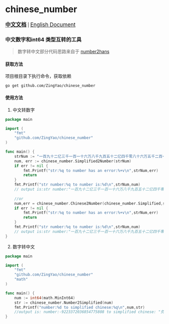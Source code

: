 # chinese_number
<big><u>**中文文档**</u></big> | <big><u>[English Document](https://github.com/ZingYao/chinese_number/blob/master/README_EN.md)</u></big>

### 中文数字和int64 类型互转的工具
> 数字转中文部分代码思路来自于 [number2hans](https://github.com/joe105598055/number2hans)
#### 获取方法
项目根目录下执行命令，获取依赖
```shell
go get github.com/ZingYao/chinese_number
```

#### 使用方法
1. 中文转数字
```go
package main

import (
	"fmt"
	"github.com/ZingYao/chinese_number"
)

func main() {
	strNum := "一百九十二亿三千一百一十六万八千九百五十二亿四千零八十六万五千二百一十三"
	num, err := chinese_number.Simplified2Number(strNum)
	if err != nil {
		fmt.Printf("str:%q to number has an error:%+v\n",strNum,err)
		return
	}
	fmt.Printf("str number:%q to number is:%d\n",strNum,num)
	// output is:str number:"一百九十二亿三千一百一十六万八千九百五十二亿四千零八十六万五千二百一十三" to number is:1923116895240865213
	
	//or
	num,err = chinese_number.Chinese2Number(chinese_number.Simplified,strNum)
	if err != nil {
		fmt.Printf("str:%q to number has an error:%+v\n",strNum,err)
		return
	}
	fmt.Printf("str number:%q to number is:%d\n",strNum,num)
	// output is:str number:"一百九十二亿三千一百一十六万八千九百五十二亿四千零八十六万五千二百一十三" to number is:1923116895240865213
}
```
2. 数字转中文

```go
package main

import (
	"fmt"
	"github.com/ZingYao/chinese_number"
	"math"
)

func main() {
	num := int64(math.MinInt64)
	str := chinese_number.Number2Simplified(num)
	fmt.Printf("number:%d to simplified chinese:%q\n",num,str)
	//output is: number:-9223372036854775808 to simplified chinese: "负九百二十二亿三千三百七十二万零三百六十八亿五千四百七十七万五千八百零八"
}
```
